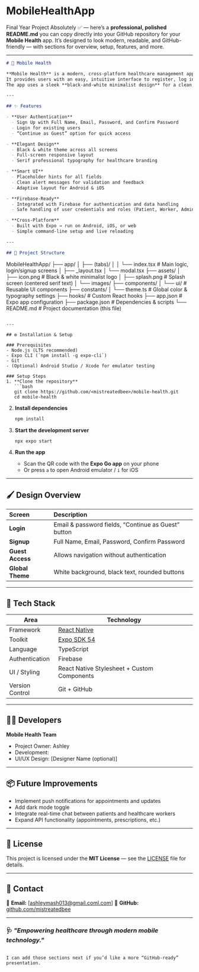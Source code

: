 # MobileHealthApp
Final Year Project
Absolutely ✅ — here’s a **professional, polished README.md** you can copy directly into your GitHub repository for your **Mobile Health** app.
It’s designed to look modern, readable, and GitHub-friendly — with sections for overview, setup, features, and more.

---

```markdown
# 🏥 Mobile Health

**Mobile Health** is a modern, cross-platform healthcare management app built with **React Native (Expo SDK 54)**.  
It provides users with an easy, intuitive interface to register, log in, or even continue as a guest to access healthcare-related services.  
The app uses a sleek **black-and-white minimalist design** for a clean, professional experience.

---

## ✨ Features

- **User Authentication**
  - Sign Up with Full Name, Email, Password, and Confirm Password
  - Login for existing users
  - “Continue as Guest” option for quick access

- **Elegant Design**
  - Black & white theme across all screens
  - Full-screen responsive layout
  - Serif professional typography for healthcare branding

- **Smart UI**
  - Placeholder hints for all fields
  - Clean alert messages for validation and feedback
  - Adaptive layout for Android & iOS

- **Firebase-Ready**
  - Integrated with Firebase for authentication and data handling
  - Safe handling of user credentials and roles (Patient, Worker, Admin)

- **Cross-Platform**
  - Built with Expo → run on Android, iOS, or web
  - Simple command-line setup and live reloading

---

## 🧩 Project Structure

```

MobileHealthApp/
├── app/
│   ├── (tabs)/
│   │   └── index.tsx         # Main logic, login/signup screens
│   ├── _layout.tsx
│   └── modal.tsx
├── assets/
│   ├── icon.png              # Black & white minimalist logo
│   ├── splash.png            # Splash screen (centered serif text)
│   └── images/
├── components/
│   └── ui/                   # Reusable UI components
├── constants/
│   └── theme.ts              # Global color & typography settings
├── hooks/                    # Custom React hooks
├── app.json                  # Expo app configuration
├── package.json              # Dependencies & scripts
└── README.md                 # Project documentation (this file)

````

---

## ⚙️ Installation & Setup

### Prerequisites
- Node.js (LTS recommended)
- Expo CLI (`npm install -g expo-cli`)
- Git
- (Optional) Android Studio / Xcode for emulator testing

### Setup Steps
1. **Clone the repository**
   ```bash
   git clone https://github.com/<mistreatedbee>/mobile-health.git
   cd mobile-health
````

2. **Install dependencies**

   ```bash
   npm install
   ```

3. **Start the development server**

   ```bash
   npx expo start
   ```

4. **Run the app**

   * Scan the QR code with the **Expo Go app** on your phone
   * Or press `a` to open Android emulator / `i` for iOS

---

## 🖌️ Design Overview

| Screen           | Description                                         |
| :--------------- | :-------------------------------------------------- |
| **Login**        | Email & password fields, “Continue as Guest” button |
| **Signup**       | Full Name, Email, Password, Confirm Password        |
| **Guest Access** | Allows navigation without authentication            |
| **Global Theme** | White background, black text, rounded buttons       |

---

## 🧠 Tech Stack

| Area            | Technology                                  |
| --------------- | ------------------------------------------- |
| Framework       | [React Native](https://reactnative.dev/)    |
| Toolkit         | [Expo SDK 54](https://docs.expo.dev/)       |
| Language        | TypeScript                                  |
| Authentication  | Firebase                                    |
| UI / Styling    | React Native Stylesheet + Custom Components |
| Version Control | Git + GitHub                                |

---

## 🧑‍💻 Developers

**Mobile Health Team**

* Project Owner: Ashley
* Development: 
* UI/UX Design: [Designer Name (optional)]

---

## 📦 Future Improvements

* Implement push notifications for appointments and updates
* Add dark mode toggle
* Integrate real-time chat between patients and healthcare workers
* Expand API functionality (appointments, prescriptions, etc.)

---

## 📜 License

This project is licensed under the **MIT License** — see the [LICENSE](LICENSE) file for details.

---

## 💬 Contact

📧 **Email:** [ashleymash013@gmail.coml.com]
🐙 **GitHub:** [github.com/mistreatedbee](https://github.com/mistreatedbee)

---

### 🩺 *"Empowering healthcare through modern mobile technology."*

```

I can add those sections next if you’d like a more “GitHub-ready” presentation.
```
